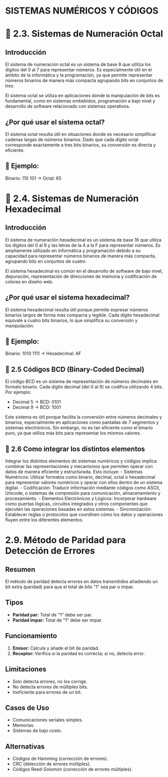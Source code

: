 # SISTEMAS NUMÉRICOS Y CÓDIGOS

# 📌 2.3. Sistemas de Numeración Octal

## Introducción

El sistema de numeración octal es un sistema de base 8 que utiliza los dígitos del 0 al 7 para representar números. Es especialmente útil en el ámbito de la informática y la programación, ya que permite representar números binarios de manera más compacta agrupando bits en conjuntos de tres.

El sistema octal se utiliza en aplicaciones donde la manipulación de bits es fundamental, como en sistemas embebidos, programación a bajo nivel y desarrollo de software relacionado con sistemas operativos.

## ¿Por qué usar el sistema octal?

El sistema octal resulta útil en situaciones donde es necesario simplificar cadenas largas de números binarios. Dado que cada dígito octal corresponde exactamente a tres bits binarios, su conversión es directa y eficiente.

## 📝 Ejemplo:

Binario: 110 101 -> Octal: 65

# 📌 2.4. Sistemas de Numeración Hexadecimal

## Introducción

El sistema de numeración hexadecimal es un sistema de base 16 que utiliza los dígitos del 0 al 9 y las letras de la A a la F para representar números. Es ampliamente utilizado en informática y programación debido a su capacidad para representar números binarios de manera más compacta, agrupando bits en conjuntos de cuatro.

El sistema hexadecimal es común en el desarrollo de software de bajo nivel, depuración, representación de direcciones de memoria y codificación de colores en diseño web.

## ¿Por qué usar el sistema hexadecimal?

El sistema hexadecimal resulta útil porque permite expresar números binarios largos de forma más compacta y legible. Cada dígito hexadecimal equivale a cuatro bits binarios, lo que simplifica su conversión y manipulación.

## 📝 Ejemplo:

Binario: 1010 1111 -> Hexadecimal: AF

## 📌 2.5 Códigos BCD (Binary-Coded Decimal)
El código BCD es un sistema de representación de números decimales en formato binario. Cada dígito decimal (del 0 al 9) se codifica utilizando 4 bits. Por ejemplo:

- Decimal 5 → BCD: 0101
- Decimal 9 → BCD: 1001

Este sistema es útil porque facilita la conversión entre números decimales y binarios, especialmente en aplicaciones como pantallas de 7 segmentos y sistemas electrónicos. Sin embargo, no es tan eficiente como el binario puro, ya que utiliza más bits para representar los mismos valores.
## 📌 2.6 Como integrar los distintos elementos    
Integrar los distintos elementos de sistemas numéricos y códigos implica combinar las representaciones y mecanismos que permiten operar con datos de manera eficiente y estructurada. Esto incluye:
    - Sistemas Numéricos: Utilizar formatos como binario, decimal, octal o hexadecimal para representar valores numéricos y operar con ellos dentro de un sistema digital.
    - Codificación: Traducir información mediante códigos como ASCII, Unicode, o sistemas de compresión para comunicación, almacenamiento y procesamiento.
    - Elementos Electrónicos y Lógicos: Incorporar hardware como puertas lógicas, circuitos integrados y otros componentes que ejecuten las operaciones basadas en estos sistemas.
    - Sincronización: Establecer reglas o protocolos que coordinen cómo los datos y operaciones fluyen entre los diferentes elementos.




# 2.9. Método de Paridad para Detección de Errores

## Resumen

El método de paridad detecta errores en datos transmitidos añadiendo un bit extra (paridad) para que el total de bits "1" sea par o impar.

## Tipos

* **Paridad par:** Total de "1" debe ser par.
* **Paridad impar:** Total de "1" debe ser impar.

## Funcionamiento

1.  **Emisor:** Calcula y añade el bit de paridad.
2.  **Receptor:** Verifica si la paridad es correcta; si no, detecta error.

## Limitaciones

* Solo detecta errores, no los corrige.
* No detecta errores de múltiples bits.
* Ineficiente para errores de un bit.

## Casos de Uso

* Comunicaciones seriales simples.
* Memorias.
* Sistemas de bajo costo.

## Alternativas

* Códigos de Hamming (corrección de errores).
* CRC (detección de errores múltiples).
* Códigos Reed-Solomon (corrección de errores múltiples).






































































































